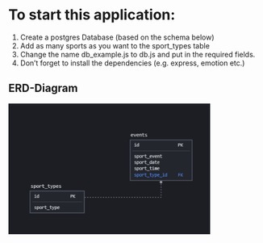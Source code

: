 # To start this application:

1. Create a postgres Database (based on the schema below)
2. Add as many sports as you want to the sport_types table
3. Change the name db_example.js to db.js and put in the required fields.
4. Don’t forget to install the dependencies (e.g. express, emotion etc.)

## ERD-Diagram

<img src="https://github.com/paulschnetzer/sport-calendar/blob/main/client/src/img/ERD-Diagram.PNG" alt="screenshot-loading page" width="400px">
